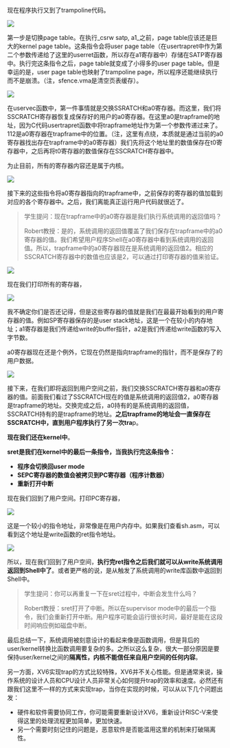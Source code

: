 现在程序执行又到了trampoline代码。

[![](https://github.com/huihongxiao/MIT6.S081/raw/master/.gitbook/assets/image%20(796).png)](https://github.com/huihongxiao/MIT6.S081/blob/master/.gitbook/assets/image%20\(796\).png)

第一步是切换page table。在执行_csrw satp, a1_之前，page table应该还是巨大的kernel page table。这条指令会将user page table（在usertrapret中作为第二个参数传递给了这里的userret函数，所以存在a1寄存器中）存储在SATP寄存器中。执行完这条指令之后，page table就变成了小得多的user page table。但是幸运的是，user page table也映射了trampoline page，所以程序还能继续执行而不是崩溃。（注，sfence.vma是清空页表缓存）。

[![](https://github.com/huihongxiao/MIT6.S081/raw/master/.gitbook/assets/image%20(717).png)](https://github.com/huihongxiao/MIT6.S081/blob/master/.gitbook/assets/image%20\(717\).png)

在uservec函数中，第一件事情就是交换SSRATCH和a0寄存器。而这里，我们将SSCRATCH寄存器恢复成保存好的用户的a0寄存器。在这里a0是trapframe的地址，因为C代码usertrapret函数中将trapframe地址作为第一个参数传递过来了。112是a0寄存器在trapframe中的位置。（注，这里有点绕，本质就是通过当前的a0寄存器找出存在trapframe中的a0寄存器）我们先将这个地址里的数值保存在t0寄存器中，之后再将t0寄存器的数值保存在SSCRATCH寄存器中。

为止目前，所有的寄存器内容还是属于内核。

[![](https://github.com/huihongxiao/MIT6.S081/raw/master/.gitbook/assets/image%20(741).png)](https://github.com/huihongxiao/MIT6.S081/blob/master/.gitbook/assets/image%20\(741\).png)

接下来的这些指令将a0寄存器指向的trapframe中，之前保存的寄存器的值加载到对应的各个寄存器中。之后，我们离能真正运行用户代码就很近了。

> 学生提问：现在trapframe中的a0寄存器是我们执行系统调用的返回值吗？
> 
> Robert教授：是的，系统调用的返回值覆盖了我们保存在trapframe中的a0寄存器的值。我们希望用户程序Shell在a0寄存器中看到系统调用的返回值。所以，trapframe中的a0寄存器现在是系统调用的返回值2。相应的SSCRATCH寄存器中的数值也应该是2，可以通过打印寄存器的值来验证。

[![](https://github.com/huihongxiao/MIT6.S081/raw/master/.gitbook/assets/image%20(701).png)](https://github.com/huihongxiao/MIT6.S081/blob/master/.gitbook/assets/image%20\(701\).png)

现在我们打印所有的寄存器，

[![](https://github.com/huihongxiao/MIT6.S081/raw/master/.gitbook/assets/image%20(743).png)](https://github.com/huihongxiao/MIT6.S081/blob/master/.gitbook/assets/image%20\(743\).png)

我不确定你们是否还记得，但是这些寄存器的值就是我们在最最开始看到的用户寄存器的值。例如SP寄存器保存的是user stack地址，这是一个在较小的内存地址；a1寄存器是我们传递给write的buffer指针，a2是我们传递给write函数的写入字节数。

a0寄存器现在还是个例外，它现在仍然是指向trapframe的指针，而不是保存了的用户数据。

[![](https://github.com/huihongxiao/MIT6.S081/raw/master/.gitbook/assets/image%20(873).png)](https://github.com/huihongxiao/MIT6.S081/blob/master/.gitbook/assets/image%20\(873\).png)

接下来，在我们即将返回到用户空间之前，我们交换SSCRATCH寄存器和a0寄存器的值。前面我们看过了SSCRATCH现在的值是系统调用的返回值2，a0寄存器是trapframe的地址。交换完成之后，a0持有的是系统调用的返回值，SSCRATCH持有的是trapframe的地址。**之后trapframe的地址会一直保存在SSCRATCH中，直到用户程序执行了另一次tra**p。

**现在我们还在kernel中**。

**sret是我们在kernel中的最后一条指令，当我执行完这条指令：**

- **程序会切换回user mode**
- **SEPC寄存器的数值会被拷贝到PC寄存器（程序计数器）**
- **重新打开中断**

现在我们回到了用户空间。打印PC寄存器，

[![](https://github.com/huihongxiao/MIT6.S081/raw/master/.gitbook/assets/image%20(715).png)](https://github.com/huihongxiao/MIT6.S081/blob/master/.gitbook/assets/image%20\(715\).png)

这是一个较小的指令地址，非常像是在用户内存中。如果我们查看sh.asm，可以看到这个地址是write函数的ret指令地址。

[![](https://github.com/huihongxiao/MIT6.S081/raw/master/.gitbook/assets/image%20(645).png)](https://github.com/huihongxiao/MIT6.S081/blob/master/.gitbook/assets/image%20\(645\).png)

所以，现在我们回到了用户空间，**执行完ret指令之后我们就可以从write系统调用返回到Shell中了**。或者更严格的说，是从触发了系统调用的write库函数中返回到Shell中。

> 学生提问：你可以再重复一下在sret过程中，中断会发生什么吗？
> 
> Robert教授：sret打开了中断。所以在supervisor mode中的最后一个指令，我们会重新打开中断。用户程序可能会运行很长时间，最好是能在这段时间响应例如磁盘中断。

最后总结一下，系统调用被刻意设计的看起来像是函数调用，但是背后的user/kernel转换比函数调用要复杂的多。之所以这么复杂，很大一部分原因是要保持user/kernel之间的**隔离性，内核不能信任来自用户空间的任何内容**。

另一方面，XV6实现trap的方式比较特殊，XV6并不关心性能。但是通常来说，操作系统的设计人员和CPU设计人员非常关心如何提升trap的效率和速度。必然还有跟我们这里不一样的方式来实现trap，当你在实现的时候，可以从以下几个问题出发：

- 硬件和软件需要协同工作，你可能需要重新设计XV6，重新设计RISC-V来使得这里的处理流程更加简单，更加快速。
- 另一个需要时刻记住的问题是，恶意软件是否能滥用这里的机制来打破隔离性。